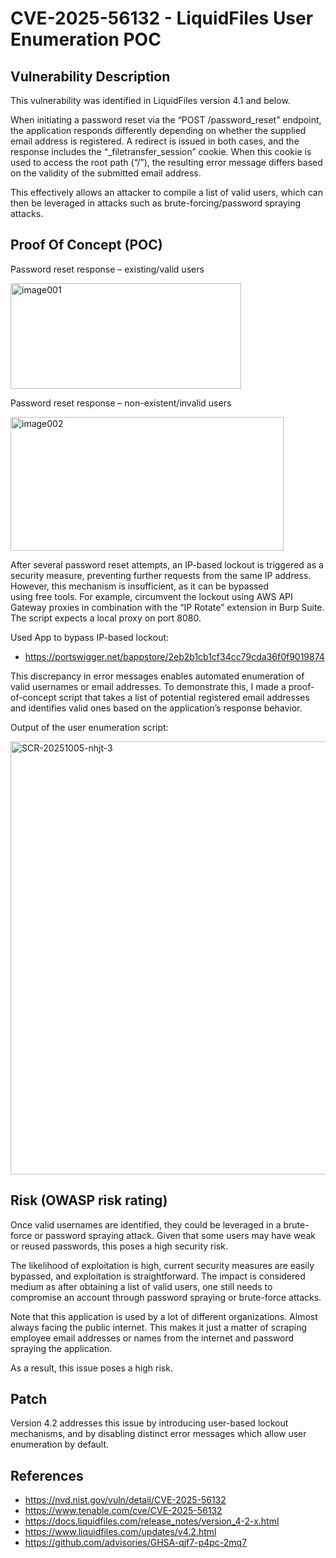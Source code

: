 # CVE-2025-56132 - LiquidFiles User Enumeration POC

## Vulnerability Description

This vulnerability was identified in LiquidFiles version 4.1 and below.

When initiating a password reset via the “POST /password_reset” endpoint, the application responds differently depending on whether the supplied email address is registered. A redirect is issued in both cases, and the response includes the “_filetransfer_session” cookie. When this cookie is used to access the root path (“/”), the resulting error message differs based on the validity of the submitted email address.

This effectively allows an attacker to compile a list of valid users, which can then be leveraged in attacks such as brute-forcing/password spraying attacks.

## Proof Of Concept (POC)

Password reset response – existing/valid users

<img width="369" height="169" alt="image001" src="https://github.com/user-attachments/assets/b909e3f2-3aa3-42f9-a20f-9b24d1f0168a" />

Password reset response – non-existent/invalid users

<img width="437" height="214" alt="image002" src="https://github.com/user-attachments/assets/a2010406-995f-4c9c-8b40-f5a91712ed95" />

After several password reset attempts, an IP-based lockout is triggered as a security measure, preventing further requests from the same IP address. However, this mechanism is insufficient, as it can be bypassed using free tools. For example, circumvent the lockout using AWS API Gateway proxies in combination with the “IP Rotate” extension in Burp Suite. The script expects a local proxy on port 8080.

Used App to bypass IP-based lockout: 
* https://portswigger.net/bappstore/2eb2b1cb1cf34cc79cda36f0f9019874

This discrepancy in error messages enables automated enumeration of valid usernames or email addresses. To demonstrate this, I made a proof-of-concept script that takes a list of potential registered email addresses and identifies valid ones based on the application’s response behavior.

Output of the user enumeration script:

<img width="1394" height="693" alt="SCR-20251005-nhjt-3" src="https://github.com/user-attachments/assets/b86b60ff-3040-4c6f-bdc3-68b7c76b73a9" />

## Risk (OWASP risk rating)

Once valid usernames are identified, they could be leveraged in a brute-force or password spraying attack. Given that some users may have weak or reused passwords, this poses a high security risk.

The likelihood of exploitation is high, current security measures are easily bypassed, and exploitation is straightforward. The impact is considered medium as after obtaining a list of valid users, one still needs to compromise an account through password spraying or brute-force attacks.

Note that this application is used by a lot of different organizations. Almost always facing the public internet. This makes it just a matter of scraping employee email addresses or names from the internet and password spraying the application.

As a result, this issue poses a high risk.

## Patch

Version 4.2 addresses this issue by introducing user-based lockout mechanisms, and by disabling distinct error messages which allow user enumeration by default.

## References

* https://nvd.nist.gov/vuln/detail/CVE-2025-56132
* https://www.tenable.com/cve/CVE-2025-56132
* https://docs.liquidfiles.com/release_notes/version_4-2-x.html
* https://www.liquidfiles.com/updates/v4.2.html
* https://github.com/advisories/GHSA-qjf7-p4pc-2mq7

